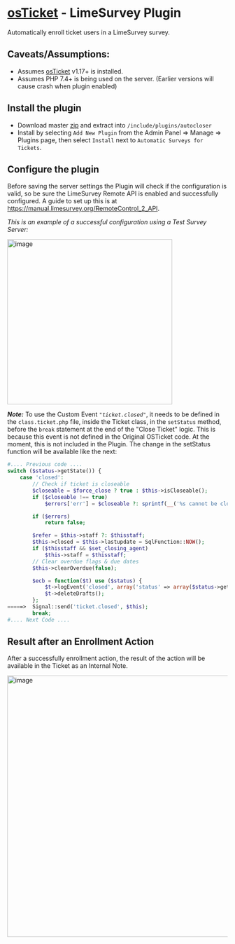 # [osTicket](https://github.com/osTicket/) - LimeSurvey Plugin

Automatically enroll ticket users in a LimeSurvey survey.

## Caveats/Assumptions:

- Assumes [osTicket](https://github.com/osTicket/) v1.17+ is installed.
- Assumes PHP 7.4+ is being used on the server. (Earlier versions will cause crash when plugin enabled)

## Install the plugin
- Download master [zip](https://github.com/raulnsuarez/OSTLimeSurveyPlugin/archive/refs/heads/main.zip) and extract into `/include/plugins/autocloser`
- Install by selecting `Add New Plugin` from the Admin Panel => Manage => Plugins page, then select `Install` next to `Automatic Surveys for Tickets`.

## Configure the plugin
Before saving the server settings the Plugin will check if the configuration is valid, so be sure the LimeSurvey Remote API is enabled and successfully configured. A guide to set up this is at https://manual.limesurvey.org/RemoteControl_2_API.

_This is an example of a successful configuration using a Test Survey Server:_

<img width="377" alt="image" src="https://github.com/raulnsuarez/OSTLimeSurveyPlugin/assets/29768685/3bf0c9b8-0f11-4f0a-83f5-ee6b60e7a2d7">

**_Note:_** To use the Custom Event _`"ticket.closed"`_, it needs to be defined in the `class.ticket.php` file, inside the Ticket class, in the `setStatus` method, before the `break` statement at the end of the "Close Ticket" logic. This is because this event is not defined in the Original OSTicket code. At the moment, this is not included in the Plugin. The change in the setStatus function will be available like the next:
```php #23
#.... Previous code ....
switch ($status->getState()) {
    case 'closed':
        // Check if ticket is closeable
        $closeable = $force_close ? true : $this->isCloseable();
        if ($closeable !== true)
            $errors['err'] = $closeable ?: sprintf(__('%s cannot be closed'), __('This ticket'));

        if ($errors)
            return false;

        $refer = $this->staff ?: $thisstaff;
        $this->closed = $this->lastupdate = SqlFunction::NOW();
        if ($thisstaff && $set_closing_agent)
            $this->staff = $thisstaff;
        // Clear overdue flags & due dates
        $this->clearOverdue(false);

        $ecb = function($t) use ($status) {
            $t->logEvent('closed', array('status' => array($status->getId(), $status->getName())), null, 'closed');
            $t->deleteDrafts();
        };
=====>  Signal::send('ticket.closed', $this);
        break;
#.... Next Code ....
```
## Result after an Enrollment Action
After a successfully enrollment action, the result of the action will be available in the Ticket as an Internal Note.

<img width="597" alt="image" src="https://github.com/raulnsuarez/OSTLimeSurveyPlugin/assets/29768685/3792144e-9c3f-48a4-b186-589c8113611e">


